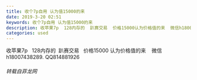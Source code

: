```yaml
---
title: 收个7p自用 认为值15000的来
date: 2019-3-20 02:51
keywords: 收个7p自用 认为值15000的来
description: 收苹果7p  128内存的  趴赛交易  价格15000认为价格值的来  微信h18007438289.QQ814881926
categories: used
---
```

<td class="t_f" id="postmessage_3262323">

收苹果7p   128内存的  趴赛交易   价格15000 认为价格值的来    微信 h18007438289. QQ814881926</td>
###### 转载自菲龙网